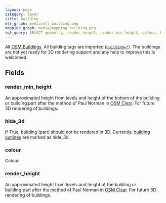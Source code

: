```yaml
---
layout: page
category: layer
title: building
etl_graph: media/etl_building.png
mapping_graph: media/mapping_building.png
sql_query: SELECT geometry, render_height, render_min_height, colour, hide_3d FROM layer_building(ST_SetSRID('BOX3D(-20037508.34 -20037508.34, 20037508.34 20037508.34)'::box3d, 3857 ), 14)
---
```

All [OSM Buildings](http://wiki.openstreetmap.org/wiki/Buildings). All building tags are imported ([`building=*`](http://wiki.openstreetmap.org/wiki/Key:building)). The buildings are not yet ready for 3D rendering support and any help to improve
this is welcomed.

## Fields

### render_min_height

An approximated height from levels and height of the bottom of the building or building:part after the method of Paul Norman in [OSM Clear](https://github.com/ClearTables/osm-clear). For future 3D rendering of buildings.

### hide_3d

If True, building (part) should not be rendered in 3D. Currently, [building outlines](https://wiki.openstreetmap.org/wiki/Simple_3D_buildings) are marked as hide_3d.

### colour

Colour

### render_height

An approximated height from levels and height of the building or building:part after the method of Paul Norman in [OSM Clear](https://github.com/ClearTables/osm-clear). For future 3D rendering of buildings.




